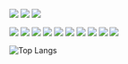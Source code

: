 ![](https://img.shields.io/badge/Windows-10-2376bc?style=flat-square&logo=windows&logoColor=ffffff)
![](https://img.shields.io/badge/Browser-Firefox-FF7139?style=flat-square&logo=firefox&logoColor=ffffff)
![](https://img.shields.io/badge/IDE-Visual%20Studio%20Code-007ACC?style=flat-square&logo=Visual-Studio-Code&logoColor=ffffff)

![](https://img.shields.io/badge/-JavaScript-f7e018?style=flat-square&logo=javascript&logoColor=white)
![](https://img.shields.io/badge/Typescript-007ACC?style=flat-square&logo=TypeScript&logoColor=ffffff)
![](https://img.shields.io/badge/-Node.js-43853d?style=flat-square&logo=node.js&logoColor=ffffff)
![](https://img.shields.io/badge/-React-61dafb?style=flat-square&logo=react&logoColor=ffffff)
![](https://img.shields.io/badge/-Webpack-8dd6f9?style=flat-square&logo=webpack&logoColor=white)
![](https://img.shields.io/badge/-CSS-1572B6?style=flat-square&logo=css3&logoColor=white)
![](https://img.shields.io/badge/-Sass-cc6699?style=flat-square&logo=sass&logoColor=white)
![](https://img.shields.io/badge/-NPM-cb3837?style=flat-square&logo=npm&logoColor=white)
![](https://img.shields.io/badge/-Git-f05032?style=flat-square&logo=git&logoColor=white)
![](https://img.shields.io/badge/-Nginx-269539?style=flat-square&logo=nginx&logoColor=ffffff)

![Top Langs](https://github-readme-stats.vercel.app/api/top-langs/?username=dxleted&layout=compact&theme=tokyonight&exclude_repo=lolstats-graduation-project,infkit_client&hide=Dockerfile,EJS)
